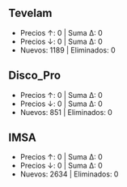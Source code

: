 ## Tevelam
- Precios ↑: 0 | Suma Δ: 0
- Precios ↓: 0 | Suma Δ: 0
- Nuevos: 1189 | Eliminados: 0

## Disco_Pro
- Precios ↑: 0 | Suma Δ: 0
- Precios ↓: 0 | Suma Δ: 0
- Nuevos: 851 | Eliminados: 0

## IMSA
- Precios ↑: 0 | Suma Δ: 0
- Precios ↓: 0 | Suma Δ: 0
- Nuevos: 2634 | Eliminados: 0

